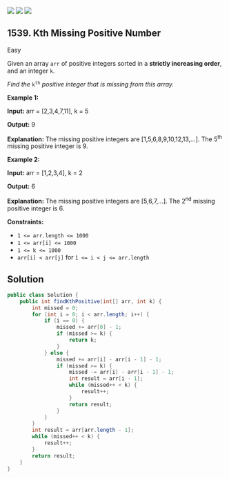 [![](https://img.shields.io/github/stars/javadev/LeetCode-in-Java?label=Stars&style=flat-square)](https://github.com/javadev/LeetCode-in-Java)
[![](https://img.shields.io/github/forks/javadev/LeetCode-in-Java?label=Fork%20me%20on%20GitHub%20&style=flat-square)](https://github.com/javadev/LeetCode-in-Java/fork)
[![](https://img.shields.io/badge/-LeetCode%20in%20Kotlin-blue?style=flat-square)](https://github.com/javadev/LeetCode-in-Kotlin)

## 1539\. Kth Missing Positive Number

Easy

Given an array `arr` of positive integers sorted in a **strictly increasing order**, and an integer `k`.

_Find the_ <code>k<sup>th</sup></code> _positive integer that is missing from this array._

**Example 1:**

**Input:** arr = [2,3,4,7,11], k = 5

**Output:** 9

**Explanation:** The missing positive integers are [1,5,6,8,9,10,12,13,...]. The 5<sup>th</sup> missing positive integer is 9.

**Example 2:**

**Input:** arr = [1,2,3,4], k = 2

**Output:** 6

**Explanation:** The missing positive integers are [5,6,7,...]. The 2<sup>nd</sup> missing positive integer is 6.

**Constraints:**

*   `1 <= arr.length <= 1000`
*   `1 <= arr[i] <= 1000`
*   `1 <= k <= 1000`
*   `arr[i] < arr[j]` for `1 <= i < j <= arr.length`

## Solution

```java
public class Solution {
    public int findKthPositive(int[] arr, int k) {
        int missed = 0;
        for (int i = 0; i < arr.length; i++) {
            if (i == 0) {
                missed += arr[0] - 1;
                if (missed >= k) {
                    return k;
                }
            } else {
                missed += arr[i] - arr[i - 1] - 1;
                if (missed >= k) {
                    missed -= arr[i] - arr[i - 1] - 1;
                    int result = arr[i - 1];
                    while (missed++ < k) {
                        result++;
                    }
                    return result;
                }
            }
        }
        int result = arr[arr.length - 1];
        while (missed++ < k) {
            result++;
        }
        return result;
    }
}
```